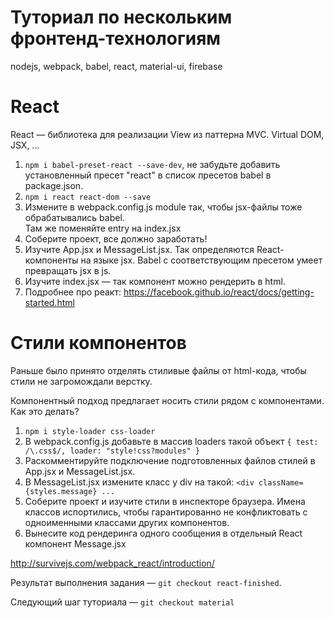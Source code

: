 # Туториал по нескольким фронтенд-технологиям

nodejs, webpack, babel, react, material-ui, firebase

# React

React — библиотека для реализации View из паттерна MVC.
Virtual DOM, JSX, ... 

1. `npm i babel-preset-react --save-dev`, не забудьте добавить установленный пресет "react" в список пресетов babel в package.json.
2. `npm i react react-dom --save`
3. Измените в webpack.config.js module так, чтобы jsx-файлы тоже обрабатывались babel.  
Там же поменяйте entry на index.jsx
4. Соберите проект, все должно заработать!
5. Изучите App.jsx и MessageList.jsx. 
Так определяются React-компоненты на языке jsx. Babel 
с соответствующим пресетом умеет превращать jsx в js.
6. Изучите index.jsx — так компонент можно рендерить в html.
7. Подробнее про реакт: https://facebook.github.io/react/docs/getting-started.html

# Стили компонентов

Раньше было принято отделять стиливые файлы от html-кода, 
чтобы стили не загромождали верстку.

Компонентный подход предлагает носить стили рядом с компонентами.
Как это делать?

1. `npm i style-loader css-loader`
2. В webpack.config.js добавьте в массив loaders такой объект `{ test: /\.css$/, loader: "style!css?modules" }`
3. Раскомментируйте подключение подготовленных файлов стилей в App.jsx и MessageList.jsx.
4. В MessageList.jsx измените класс у div на такой: `<div className={styles.message} ...`
5. Соберите проект и изучите стили в инспекторе браузера. 
Имена классов испортились, чтобы гарантированно не конфликтовать с одноименными классами других компонентов.
6. Вынесите код рендеринга одного сообщения в отдельный React компонент Message.jsx

http://survivejs.com/webpack_react/introduction/

Результат выполнения задания — `git checkout react-finished`. 

Следующий шаг туториала — `git checkout material`

